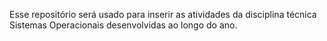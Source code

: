 Esse repositório será usado para inserir as atividades da disciplina técnica Sistemas Operacionais desenvolvidas ao longo do ano.

